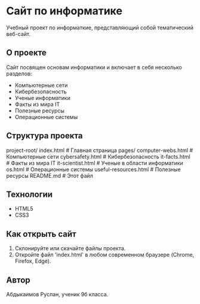 # Сайт по информатике

Учебный проект по информаткие, представляющий собой тематический веб-сайт.

## О проекте

Сайт посвящен основам информатики и включает в себя несколько разделов:
*   Компьютерные сети
*   Кибербезопасность
*   Ученые информатики
*   Факты из мира IT
*   Полезные ресурсы
*   Операционные системы

## Структура проекта

project-root/
    index.html # Главная страница
    pages/
        computer-webs.html # Компьютерные сети
        cybersafety.html # Кибербезопасность
        it-facts.html # Факты из мира IT
        it-scientist.html # Ученые в области информатики
        os.html # Операционные системы
        useful-resources.html # Полезные ресурсы
    README.md # Этот файл

## Технологии

* HTML5
* CSS3

## Как открыть сайт

1. Склонируйте или скачайте файлы проекта.
2. Откройте файл 'index.html' в любом современном браузере (Chrome, Firefox, Edge).

## Автор

Абдыкаимов Руслан, ученик 9б класса.
